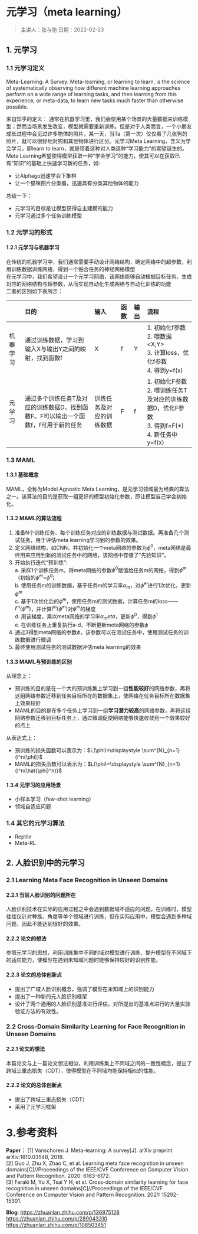 # 元学习（meta learning）

> 主讲人：张与弛
> 日期：2022-02-23

## 1. 元学习

### 1.1 元学习定义

Meta-Learning: A Survey:
Meta-learning, or learning to learn, is the science of systematically observing how different machine learning approaches perform on a wide range of learning tasks, and then learning from this experience, or meta-data, to learn new tasks much faster than otherwise possible.

来自知乎的定义：
通常在机器学习里，我们会使用某个场景的大量数据来训练模型；然而当场景发生改变，模型就需要重新训练。但是对于人类而言，一个小朋友成长过程中会见过许多物体的照片，某一天，当Ta（第一次）仅仅看了几张狗的照片，就可以很好地对狗和其他物体进行区分。元学习Meta Learning，含义为学会学习，即learn to learn，就是带着这种对人类这种“学习能力”的期望诞生的。Meta Learning希望使得模型获取一种“学会学习”的能力，使其可以在获取已有“知识”的基础上快速学习新的任务，如:
- 让Alphago迅速学会下象棋
- 让一个猫咪图片分类器，迅速具有分类其他物体的能力


总结一下：

- 元学习的目标是让模型获得自主建模的能力
- 元学习通过多个任务训练模型

### 1.2 元学习的形式

#### 1.2.1 元学习与机器学习
在传统的机器学习中，我们通常需要手动设计网络结构，确定网络中的超参数，利用训练数据训练网络，得到一个贴合任务的神经网络模型<br>
在元学习中，我们希望设计一个元学习网络，该网络能够自动根据目标任务，生成对应的网络结构与超参数，从而实现自动化生成网络与自动化训练的功能<br>
二者的区别如下表所示：

||目的|输入|函数|输出|流程|
|:--|:--|:--|:--|:--|:--|
|机器学习|通过训练数据，学习到输入X与输出Y之间的映射，找到函数f|X|f|Y|1. 初始化f参数<br>2. 喂数据<X,Y><br>3. 计算loss，优化f参数<br>4. 得到y=f(x)|
|元学习|通过多个训练任务T及对应的训练数据D，找到函数F。F可以输出一个函数f，f可用于新的任务|训练任务及对应的训练数据|F|f|1. 初始化F参数<br>2. 喂训练任务T及对应的训练数据D，优化F参数<br>3. 得到f=F(*)<br>4. 新任务中y=f(x)|

### 1.3 MAML

#### 1.3.1 基础概念

MAML，全称为Model Agnostic Meta Learning，是元学习领域最为经典的算法之一。该算法的目的是获取一组更好的模型初始化参数，即让模型自己学会初始化。

#### 1.3.2 MAML的算法流程

1. 准备N个训练任务、每个训练任务对应的训练数据与测试数据。再准备几个测试任务，用于评估meta learning学习到的参数的效果。
2. 定义网络结构，如CNN。并初始化一个meta网络的参数为$\phi^0$，meta网络是最终用来应用到新的测试任务中的网络，该网络中存储了“先验知识”。
3. 开始执行迭代“预训练”:<br>
    a. 采样1个训练任务m。将meta网络的参数$\phi^0$赋值给任务m的网络，得到$\hat{\phi}^m$（初始的$\hat{\phi}^m$=$\phi^0$）<br>
    b. 使用任务m的训练数据，基于任务m的学习率$\alpha_m$，对$\hat{\phi}^m$进行1次优化，更新$\hat{\phi}^m$<br>
    c. 基于1次优化后的$\hat{\phi}^m$，使用任务m的测试数据，计算任务m的loss——$l^m(\hat{\phi}^m)$，并计算$l^m(\hat{\phi}^m)$对$\hat{\phi}^m$的梯度<br>
    d. 用该梯度，乘以meta网络的学习率$\alpha_meta$，更新$\phi^0$，得到$\phi^1$<br>
    e. 在训练任务上重复执行a-d，不断更新meta网络的参数$\phi$<br>
4. 通过3得到meta网络的参数$\phi$，该参数可以在测试任务中，使用测试任务的训练数据进行微调
5. 最终使用测试任务的测试数据评估meta learning的效果

#### 1.3.3 MAML与预训练的区别

从理念上：<br>
- 预训练的目的是在一个大的预训练集上学习到一组**性能较好**的网络参数，再将这组网络参数迁移到任务目标所在的数据集上，使网络在任务目标所在数据集上效果较好
- MAML的目的是在多个任务上学习到一组**学习潜力较高**的网络参数，再将这组网络参数迁移到目标任务上，通过微调促使网络能够快速收敛到一个效果较好的点上

从表达式上：<br>
- 预训练的损失函数可以表示为：$L(\phi)=\displaystyle \sum^{N}_{n=1}{l^n(\phi)}$
- MAML的损失函数可以表示为：$L(\phi)=\displaystyle \sum^{N}_{n=1}{l^n(\hat{\phi}^n)}$

#### 1.3.4 元学习的应用场景

- 小样本学习（few-shot learning）
- 领域自适应问题

### 1.4 其它的元学习算法

- Reptile
- Meta-RL

## 2. 人脸识别中的元学习

### 2.1 Learning Meta Face Recognition in Unseen Domains

#### 2.2.1 当前人脸识别的问题所在

人脸识别技术在实际的应用过程之中会遇到数据域不适应的问题。在训练时，模型往往仅针对种族、角度等单个领域进行训练，但在实际应用中，模型会遇到多种域问题，因此不能达到很好的效果。

#### 2.2.2 论文的想法

参照元学习的思想，利用训练集中不同的域对模型进行训练，提升模型在不同域下的适应能力，使模型在遇到未知域问题时能够保持较好的识别性能。

#### 2.2.3 论文的总体创新点

- 提出了广域人脸识别概念，强调了模型在未知域上的识别能力
- 提出了一种新的元人脸识别框架
- 设计了两个通用的人脸识别基准进行评估。对所提出的基准点进行的大量实验验证方法的有效性。


### 2.2 Cross-Domain Similarity Learning for Face Recognition in Unseen Domains

#### 2.2.1 论文的想法

本篇论文与上一篇论文想法相似，利用训练集上不同域之间的一致性概念，提出了跨域三重态损失（CDT），使得模型在不同域均能保持相似的性能。

#### 2.2.2 论文的总体创新点

- 提出了跨域三重态损失（CDT）
- 采用了元学习框架

# 3.参考资料

**Paper**：
[1] Vanschoren J. Meta-learning: A survey[J]. arXiv preprint arXiv:1810.03548, 2018.<br>
[2] Guo J, Zhu X, Zhao C, et al. Learning meta face recognition in unseen domains[C]//Proceedings of the IEEE/CVF Conference on Computer Vision and Pattern Recognition. 2020: 6163-6172.<br>
[3] Faraki M, Yu X, Tsai Y H, et al. Cross-domain similarity learning for face recognition in unseen domains[C]//Proceedings of the IEEE/CVF Conference on Computer Vision and Pattern Recognition. 2021: 15292-15301.<br>

**Blog**:
<https://zhuanlan.zhihu.com/p/136975128><br>
<https://zhuanlan.zhihu.com/p/289043310><br>
<https://zhuanlan.zhihu.com/p/108503451><br>

